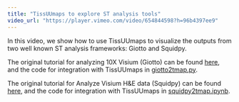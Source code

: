 ```yaml
---
title: "TissUUmaps to explore ST analysis tools"
video_url: "https://player.vimeo.com/video/654844598?h=96b4397ee9"
---
```


In this video, we show how to use TissUUmaps to visualize the outputs from two well known ST analysis frameworks: Giotto and Squidpy.

The original tutorial for analyzing 10X Visium (Giotto) can be found  <a href="http://spatialgiotto.rc.fas.harvard.edu/giotto.visium.brain.html"> here</a>, and the code for integration with TissUUmaps in <a href="https://github.com/TissUUmaps/FlaskTissUUmaps/blob/master/examples/giotto2tmap.py"> giotto2tmap.py</a>.

The original tutorial for Analyze Visium H&E data (Squidpy) can be found  <a href="https://squidpy.readthedocs.io/en/stable/auto_tutorials/tutorial_visium_hne.html"> here</a>, and the code for integration with TissUUmaps in <a href="https://github.com/TissUUmaps/FlaskTissUUmaps/blob/master/examples/squidpy2tmap.ipynb"> squidpy2tmap.ipynb</a>.
